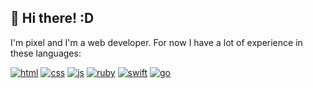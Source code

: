 ## 👋 Hi there! :D
I'm pixel and I'm a web developer. For now I have a lot of experience in these languages: 

<a target="_blank" rel="noopener noreferrer nofollow" href="https://img.shields.io/badge/HTML5-E34F26?style=for-the-badge&logo=html5&logoColor=white"><img src="https://img.shields.io/badge/HTML5-E34F26?style=for-the-badge&logo=html5&logoColor=white" alt="html" data-canonical-src="https://img.shields.io/badge/HTML5-E34F26?style=for-the-badge&logo=html5&logoColor=white" style="max-width: 100%;"></a>
<a target="_blank" rel="noopener noreferrer nofollow" href="https://img.shields.io/badge/CSS3-1572B6?style=for-the-badge&logo=css3&logoColor=white"><img src="https://img.shields.io/badge/CSS3-1572B6?style=for-the-badge&logo=css3&logoColor=white" alt="css" data-canonical-src="https://img.shields.io/badge/CSS3-1572B6?style=for-the-badge&logo=css3&logoColor=white" style="max-width: 100%;"></a>
<a target="_blank" rel="noopener noreferrer nofollow" href="https://img.shields.io/badge/JavaScript-F7DF1E?style=for-the-badge&logo=javascript&logoColor=black"><img src="https://img.shields.io/badge/JavaScript-F7DF1E?style=for-the-badge&logo=javascript&logoColor=black" alt="js" data-canonical-src="https://img.shields.io/badge/JavaScript-F7DF1E?style=for-the-badge&logo=javascript&logoColor=black" style="max-width: 100%;"></a>
<a target="_blank" rel="noopener noreferrer nofollow" href="https://img.shields.io/badge/Ruby-CC342D?style=for-the-badge&logo=ruby&logoColor=white"><img src="https://img.shields.io/badge/Ruby-CC342D?style=for-the-badge&logo=ruby&logoColor=white" alt="ruby" data-canonical-src="https://img.shields.io/badge/Ruby-CC342D?style=for-the-badge&logo=ruby&logoColor=white" style="max-width: 100%;"></a>
<a target="_blank" rel="noopener noreferrer nofollow" href="https://img.shields.io/badge/Swift-FA7343?style=for-the-badge&logo=swift&logoColor=white"><img src="https://img.shields.io/badge/Swift-FA7343?style=for-the-badge&logo=swift&logoColor=white" alt="swift" data-canonical-src="https://img.shields.io/badge/Swift-FA7343?style=for-the-badge&logo=swift&logoColor=white" style="max-width: 100%;"></a>
<a target="_blank" rel="noopener noreferrer nofollow" href="https://img.shields.io/badge/Go-00ADD8?style=for-the-badge&logo=go&logoColor=white"><img src="https://img.shields.io/badge/Go-00ADD8?style=for-the-badge&logo=go&logoColor=white" alt="go" data-canonical-src="https://img.shields.io/badge/Go-00ADD8?style=for-the-badge&logo=go&logoColor=white" style="max-width: 100%;"></a>
